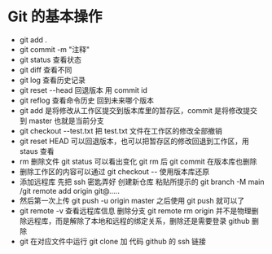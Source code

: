 # Git 的基本操作



- git add .
- git commit -m "注释"
- git status 查看状态
- git diff 查看不同
- git log 查看历史记录
- git reset --head 回退版本 用 commit id
- git reflog 查看命令历史 回到未来哪个版本
- git add 是将修改从工作区提交到版本库里的暂存区，commit 是将修改提交到 master 也就是当前分支
- git checkout --test.txt 把 test.txt 文件在工作区的修改全部撤销
- git reset HEAD <file> 可以回退版本，也可以把暂存区的修改回退到工作区，用 staus 查看
- rm 删除文件 git status 可以看出变化 git rm 后 git commit 在版本库也删除
- 删除工作区的内容可以通过 git checkout --<file> 使用版本库还原
- 添加远程库 先把 ssh 密匙弄好 创建新仓库 粘贴所提示的 git branch -M main /git remote add origin git@.....
- 然后第一次上传 git push -u origin master 之后使用 git push 就可以了
- git remote -v 查看远程库信息 删除分支 git remote rm origin 并不是物理删除远程库，而是解除了本地和远程的绑定关系，删除还是需要登录 github 删除
- git 在对应文件中运行 git clone 加 代码 github 的 ssh 链接
